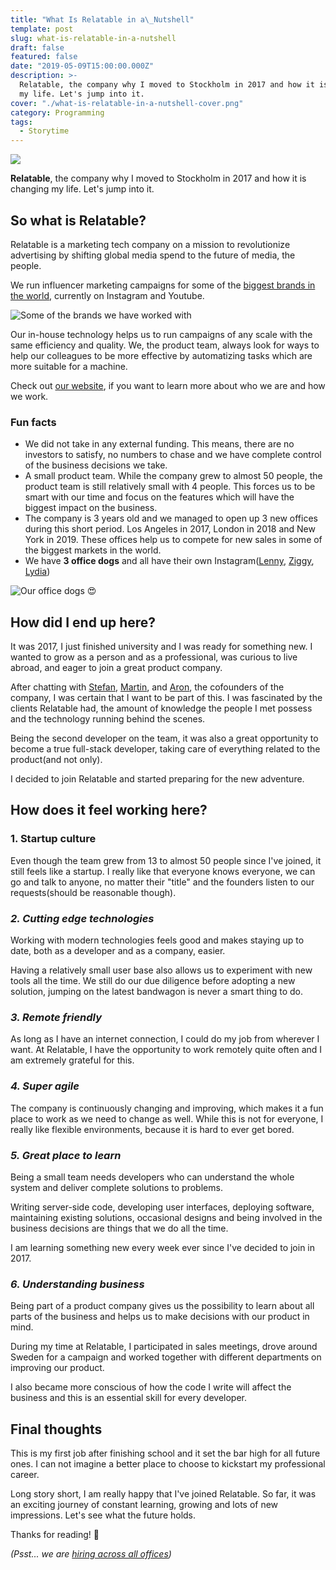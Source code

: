 ```yaml
---
title: "What Is Relatable in a\_Nutshell"
template: post
slug: what-is-relatable-in-a-nutshell
draft: false
featured: false
date: "2019-05-09T15:00:00.000Z"
description: >-
  Relatable, the company why I moved to Stockholm in 2017 and how it is changing
  my life. Let's jump into it.
cover: "./what-is-relatable-in-a-nutshell-cover.png"
category: Programming
tags:
  - Storytime
---
```


![](/what-is-relatable-in-a-nutshell-cover.png)

**Relatable**, the company why I moved to Stockholm in 2017 and how it is changing my life. Let's jump into it.

## So what is Relatable?

Relatable is a marketing tech company on a mission to revolutionize advertising by shifting global media spend to the future of media, the people.

We run influencer marketing campaigns for some of the [biggest brands in the world](https://bit.ly/2TeZnX8), currently on Instagram and Youtube.

![Some of the brands we have worked with](/relatable-clients.png)

Our in-house technology helps us to run campaigns of any scale with the same efficiency and quality. We, the product team, always look for ways to help our colleagues to be more effective by automatizing tasks which are more suitable for a machine.

Check out [our website](https://bit.ly/2xNCyOj), if you want to learn more about who we are and how we work.

### Fun facts

- We did not take in any external funding. This means, there are no investors to satisfy, no numbers to chase and we have complete control of the business decisions we take.
- A small product team. While the company grew to almost 50 people, the product team is still relatively small with 4 people. This forces us to be smart with our time and focus on the features which will have the biggest impact on the business.
- The company is 3 years old and we managed to open up 3 new offices during this short period. Los Angeles in 2017, London in 2018 and New York in 2019. These offices help us to compete for new sales in some of the biggest markets in the world.
- We have **3 office dogs** and all have their own Instagram([Lenny](https://bit.ly/2zIu0c2), [Ziggy](https://bit.ly/2zEJFZQ), [Lydia](https://bit.ly/2zEJI7Y))

![Our office dogs 😍](/office-dogs.jpeg)

## How did I end up here?

It was 2017, I just finished university and I was ready for something new. I wanted to grow as a person and as a professional, was curious to live abroad, and eager to join a great product company.

After chatting with [Stefan](https://bit.ly/2zEJL3E), [Martin](https://bit.ly/2zGyfET), and [Aron](https://bit.ly/2zEJNZk), the cofounders of the company, I was certain that I want to be part of this. I was fascinated by the clients Relatable had, the amount of knowledge the people I met possess and the technology running behind the scenes.

Being the second developer on the team, it was also a great opportunity to become a true full-stack developer, taking care of everything related to the product(and not only).

I decided to join Relatable and started preparing for the new adventure.

## How does it feel working here?

### **1. Startup culture**

Even though the team grew from 13 to almost 50 people since I've joined, it still feels like a startup. I really like that everyone knows everyone, we can go and talk to anyone, no matter their "title" and the founders listen to our requests(should be reasonable though).

### _2. Cutting edge technologies_

Working with modern technologies feels good and makes staying up to date, both as a developer and as a company, easier.

Having a relatively small user base also allows us to experiment with new tools all the time. We still do our due diligence before adopting a new solution, jumping on the latest bandwagon is never a smart thing to do.

### _3. Remote friendly_

As long as I have an internet connection, I could do my job from wherever I want. At Relatable, I have the opportunity to work remotely quite often and I am extremely grateful for this.

### _4. Super agile_

The company is continuously changing and improving, which makes it a fun place to work as we need to change as well. While this is not for everyone, I really like flexible environments, because it is hard to ever get bored.

### _5. Great place to learn_

Being a small team needs developers who can understand the whole system and deliver complete solutions to problems.

Writing server-side code, developing user interfaces, deploying software, maintaining existing solutions, occasional designs and being involved in the business decisions are things that we do all the time.

I am learning something new every week ever since I've decided to join in 2017.

### _6. Understanding business_

Being part of a product company gives us the possibility to learn about all parts of the business and helps us to make decisions with our product in mind.

During my time at Relatable, I participated in sales meetings, drove around Sweden for a campaign and worked together with different departments on improving our product.

I also became more conscious of how the code I write will affect the business and this is an essential skill for every developer.

## Final thoughts

This is my first job after finishing school and it set the bar high for all future ones. I can not imagine a better place to choose to kickstart my professional career.

Long story short, I am really happy that I've joined Relatable. So far, it was an exciting journey of constant learning, growing and lots of new impressions. Let's see what the future holds.

Thanks for reading! 🙏

_(Psst... we are_ [_hiring across all offices_](https://bit.ly/2IEPWMr)_)_
